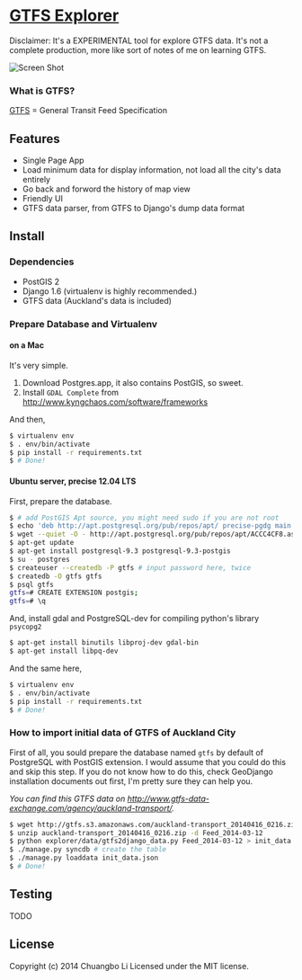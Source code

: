 # [GTFS Explorer](http://gtfs.chuangbo.li)

Disclaimer: It's a EXPERIMENTAL tool for explore GTFS data. It's not a complete production, more like sort of notes of me on learning GTFS.

![Screen Shot](https://raw.github.com/chuangbo/gtfs-explorer/master/ScreenShot.png)

### What is GTFS?
[GTFS](https://developers.google.com/transit/gtfs/) = General Transit Feed Specification

## Features

- Single Page App
- Load minimum data for display information, not load all the city's data entirely
- Go back and forword the history of map view
- Friendly UI
- GTFS data parser, from GTFS to Django's dump data format

## Install

### Dependencies
- PostGIS 2
- Django 1.6 (virtualenv is highly recommended.)
- GTFS data (Auckland's data is included)

### Prepare Database and Virtualenv

#### on a Mac

It's very simple.

1. Download Postgres.app, it also contains PostGIS, so sweet.
2. Install `GDAL Complete` from http://www.kyngchaos.com/software/frameworks

And then,

```sh
$ virtualenv env
$ . env/bin/activate
$ pip install -r requirements.txt
$ # Done!
```

#### Ubuntu server, precise 12.04 LTS

First, prepare the database.

```sh
$ # add PostGIS Apt source, you might need sudo if you are not root
$ echo 'deb http://apt.postgresql.org/pub/repos/apt/ precise-pgdg main' > /etc/apt/sources.list.d/pgdg.list
$ wget --quiet -O - http://apt.postgresql.org/pub/repos/apt/ACCC4CF8.asc | sudo apt-key add -
$ apt-get update
$ apt-get install postgresql-9.3 postgresql-9.3-postgis
$ su - postgres
$ createuser --createdb -P gtfs # input password here, twice
$ createdb -O gtfs gtfs
$ psql gtfs
gtfs=# CREATE EXTENSION postgis;
gtfs=# \q
```

And, install gdal and PostgreSQL-dev for compiling python's library `psycopg2`

```sh
$ apt-get install binutils libproj-dev gdal-bin
$ apt-get install libpq-dev
```

And the same here,

```sh
$ virtualenv env
$ . env/bin/activate
$ pip install -r requirements.txt
$ # Done!
```

### How to import initial data of GTFS of Auckland City

First of all, you sould prepare the database named `gtfs` by default of PostgreSQL with PostGIS extension. I would assume that you could do this and skip this step. If you do not know how to do this, check GeoDjango installation documents out first, I'm pretty sure they can help you.

*You can find this GTFS data on http://www.gtfs-data-exchange.com/agency/auckland-transport/.*

```sh
$ wget http://gtfs.s3.amazonaws.com/auckland-transport_20140416_0216.zip
$ unzip auckland-transport_20140416_0216.zip -d Feed_2014-03-12
$ python explorer/data/gtfs2django_data.py Feed_2014-03-12 > init_data.json
$ ./manage.py syncdb # create the table
$ ./manage.py loaddata init_data.json
$ # Done!
```

## Testing

TODO

## License

Copyright (c) 2014 Chuangbo Li Licensed under the MIT license.
